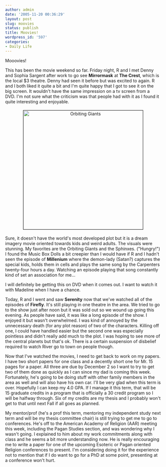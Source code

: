 ```yaml
---
author: admin
date: '2005-11-20 00:36:29'
layout: post
slug: moovies
status: publish
title: Moovies!
wordpress_id: '597'
categories:
- Daily Life
---
```

Mooovies!

This has been the movie weekend so far. Friday night, R and I met Denny and  Sophia Sargent after work to go see <strong>Mirrormask</strong> at <strong>The Crest</strong>, which  is the local $3 theatre. Denny had seen it before but was excited to again. R  and I both liked it quite a bit and I'm quite happy that I got to see it on the  big screen. It wouldn't have the same impression on a tv screen from a DVD. I'm  not sure what the criticism was that people had with it as I found it quite  interesting and enjoyable.
<p align="center"> <img src="http://www.arcanology.com/images/orbiting-giants.jpg" alt="Orbiting Giants" border="1" height="385" hspace="5" vspace="5" width="387" /></p>
Sure, it doesn't have the world's most developed plot but it is a dream  imagery movie oriented towards kids and weird adults. The visuals were stunning.  My favorites are the Orbiting Giants and the Sphinxes. ("Hungry!") I found the  Music Box Dolls a bit creepier than I would have if R and I hadn't seen the  episode of <strong>Millenium</strong> where the demon-lady (Satan?) captures the special  kids, holds them in cells and plays the same song by the Carpenters twenty-four  hours a day. Watching an episode playing that song constantly kind of set an  association for me...

I will definitely be getting this on DVD when it comes out. I want to watch  it with Madeline when I have a chance.

Today, R and I went and saw <strong>Serenity</strong> now that we've watched all of the  episodes of <strong>Firefly</strong>. It's still playing in one theatre in the area. We  tried to go to the show just after noon but it was sold out so we wound up going  this evening. As people have said, it was like a long episode of the show. I  enjoyed it but wasn't overwhelmed. I was kind of annoyed by the unnecessary  death (for any plot reason) of two of the characters. Killing off one, I could  have handled easier but the second one was especially pointless and didn't  really add much to the plot. I was hoping to see more of the central planets but  that's ok. There is a certain suspension of disbelief required to watch River go  to town on people though.

Now that I've watched the movies, I need to get back to work on my papers. I  have two short papers for one class and a decently short one for Mr. 15 pages  for a paper. All three are due by December 2 so I want to try to get two of them  done as quickly as I can since my dad is coming this week. Fortunately, he's  going to be doing stuff with other family members in the area as well and will  also have his own car. I'll be very glad when this term is over. Hopefully I can  keep my 4.0 GPA. If I manage it this term, that will be 15 graduate credits in a  program that is officially a 30 credit program so I will be halfway through. Six  of my credits are my thesis and I probably won't get to that until next Fall if  all goes as planned.

My mentor/prof (he's a prof this term, mentoring my independent study next  term and will be my thesis committee chair) is still trying to get me to go to  conferences. He's off to the American Academy of Religion (AAR) meeting this  week, including the Pagan Studies section, and was wondering why I wasn't going.  I explained to him about my work commitments along with class and he seems a bit  more understanding now. He is really encouraging me to write a paper for one of  the upcoming Esoteric or Pagan oriented Religion conferences to present. I'm  considering doing it for the experience not to mention that if I do want to go  for a PhD at some point, presenting at a conference won't hurt.
